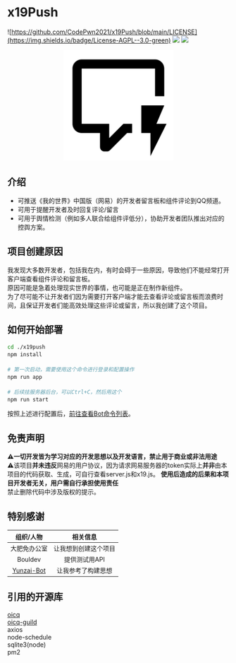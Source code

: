 # x19Push
![https://github.com/CodePwn2021/x19Push/blob/main/LICENSE](https://img.shields.io/badge/License-AGPL--3.0-green)   ![](https://img.shields.io/badge/node->=16.14.2-brightgreen)   ![](https://img.shields.io/badge/Version-1.0.4-blue)

 <div align=center><img src="./x19push_icon.png" width = "250" height = "250" alt="x19push_icon" align=center/></div>

## 介绍
- 可推送《我的世界》中国版（网易）的开发者留言板和组件评论到QQ频道。  
- 可用于提醒开发者及时回复评论/留言
- 可用于舆情检测（例如多人联合给组件评低分），协助开发者团队推出对应的控舆方案。
## 项目创建原因
我发现大多数开发者，包括我在内，有时会碍于一些原因，导致他们不能经常打开客户端查看组件评论和留言板。  
原因可能是急着处理现实世界的事情，也可能是正在制作新组件。  
为了尽可能不让开发者们因为需要打开客户端才能去查看评论或留言板而浪费时间，且保证开发者们能高效处理这些评论或留言，所以我创建了这个项目。
## 如何开始部署
```bash
cd ./x19push
npm install

# 第一次启动，需要使用这个命令进行登录和配置操作
npm run app

# 后续挂服务器后台，可以Ctrl+C，然后用这个
npm run start
```
按照上述进行配置后，[前往查看Bot命令列表](https://github.com/CodePwn2021/x19push/blob/main/cmds.md)。
## 免责声明
**⚠️一切开发皆为学习对应的开发思想以及开发语言，禁止用于商业或非法用途**  
⚠️该项目**并未违反**网易的用户协议，因为请求网易服务器的token实际上**并非**由本项目的代码获取、生成，可自行查看server.js和x19.js。
**使用后造成的后果和本项目开发者无关，用户需自行承担使用责任**  
禁止删除代码中涉及版权的提示。
## 特别感谢
| 组织/人物 | 相关信息 |
|:----:|:----:|
| 大肥免办公室 | 让我想到创建这个项目 |
| Bouldev | 提供测试用API |
| [Yunzai-Bot](https://github.com/Le-niao/Yunzai-Bot) | 让我参考了构建思想 |

## 引用的开源库
[oicq](https://github.com/takayama-lily/oicq)  
[oicq-guild](https://github.com/takayama-lily/oicq-guild)  
axios  
node-schedule  
sqlite3(node)  
pm2